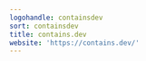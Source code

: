 ```yaml
---
logohandle: containsdev
sort: containsdev
title: contains.dev
website: 'https://contains.dev/'
---
```

